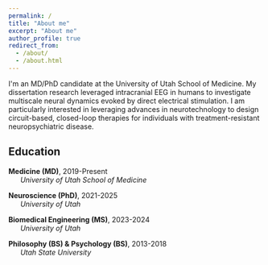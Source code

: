 ```yaml
---
permalink: /
title: "About me"
excerpt: "About me"
author_profile: true
redirect_from:
  - /about/
  - /about.html
---
```


I'm an MD/PhD candidate at the University of Utah School of Medicine. My dissertation research leveraged intracranial EEG in humans to investigate multiscale neural dynamics evoked by direct electrical stimulation. I am particularly interested in leveraging advances in neurotechnology to design circuit-based, closed-loop therapies for individuals with treatment-resistant neuropsychiatric disease.
## Education

<i class="fas fa-graduation-cap" aria-hidden="true"></i>  **Medicine (MD)**, 2019-Present \
      *University of Utah School of Medicine*

<i class="fas fa-graduation-cap" aria-hidden="true"></i>  **Neuroscience (PhD)**, 2021-2025 \
      *University of Utah*

<i class="fas fa-graduation-cap" aria-hidden="true"></i>  **Biomedical Engineering (MS)**, 2023-2024 \
      *University of Utah*

<i class="fas fa-graduation-cap" aria-hidden="true"></i>  **Philosophy (BS) & Psychology (BS)**, 2013-2018 \
      *Utah State University*
